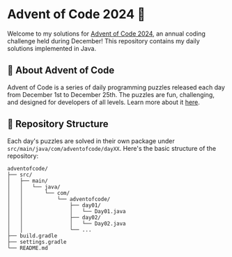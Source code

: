 # Advent of Code 2024 🎄

Welcome to my solutions for [Advent of Code 2024](https://adventofcode.com/2024/about), an annual coding challenge held during December! This repository contains my daily solutions implemented in Java.

## 🌟 About Advent of Code

Advent of Code is a series of daily programming puzzles released each day from December 1st to December 25th. The puzzles are fun, challenging, and designed for developers of all levels. Learn more about it [here](https://adventofcode.com/2024/about).

## 🚀 Repository Structure

Each day's puzzles are solved in their own package under `src/main/java/com/adventofcode/dayXX`. Here's the basic structure of the repository:

```plaintext
adventofcode/
├── src/
│   ├── main/
│   │   └── java/
│   │       └── com/
│   │           └── adventofcode/
│   │               ├── day01/
│   │               │   └── Day01.java
│   │               ├── day02/
│   │               │   └── Day02.java
│   │               └── ...
├── build.gradle
├── settings.gradle
└── README.md
